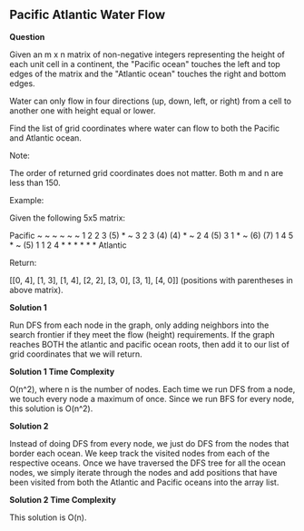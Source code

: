 <h2>Pacific Atlantic Water Flow</h2>

**Question**

Given an m x n matrix of non-negative integers representing the height of each unit cell in a continent, the "Pacific ocean" touches the left and top edges of the matrix and the "Atlantic ocean" touches the right and bottom edges.

Water can only flow in four directions (up, down, left, or right) from a cell to another one with height equal or lower.

Find the list of grid coordinates where water can flow to both the Pacific and Atlantic ocean.

Note:

The order of returned grid coordinates does not matter.
Both m and n are less than 150.

Example:

Given the following 5x5 matrix:

  Pacific ~   ~   ~   ~   ~ 
       ~  1   2   2   3  (5) *
       ~  3   2   3  (4) (4) *
       ~  2   4  (5)  3   1  *
       ~ (6) (7)  1   4   5  *
       ~ (5)  1   1   2   4  *
          *   *   *   *   * Atlantic

Return:

[[0, 4], [1, 3], [1, 4], [2, 2], [3, 0], [3, 1], [4, 0]] (positions with parentheses in above matrix).

**Solution 1**

Run DFS from each node in the graph, only adding neighbors into the search frontier if they meet the flow (height) requirements. If the graph reaches BOTH the atlantic and pacific ocean roots, then add it to our list of grid coordinates that we will return.

**Solution 1 Time Complexity**

O(n^2), where n is the number of nodes. Each time we run DFS from a node, we touch every node a maximum of once. Since we run BFS for every node, this solution is O(n^2).

**Solution 2**

Instead of doing DFS from every node, we just do DFS from the nodes that border each ocean. We keep track the visited nodes from each of the respective oceans. Once we have traversed the DFS tree for all the ocean nodes, we simply iterate through the nodes and add positions that have been visited from both the Atlantic and Pacific oceans into the array list.

**Solution 2 Time Complexity**

This solution is O(n).